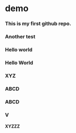 # demo

### This is my first github repo.

### Another test
### Hello world
### Hello World
### XYZ
### ABCD
### ABCD
### V


#### XYZZZ
